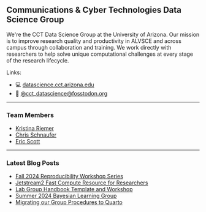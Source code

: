 ## Communications & Cyber Technologies Data Science Group

We're the CCT Data Science Group at the University of Arizona. Our mission is to improve research quality and productivity in ALVSCE and across campus through collaboration and training. We work directly with researchers to help solve unique computational challenges at every stage of the research lifecycle.

Links:

- 💻 [datascience.cct.arizona.edu](https://datascience.cct.arizona.edu/)
- 🐘 [@cct_datascience@fosstodon.org](https://fosstodon.org/@cct_datascience)

----------------------------------------

### Team Members

- [Kristina Riemer](https://github.com/KristinaRiemer)
- [Chris Schnaufer](https://github.com/Chris-Schnaufer)
- [Eric Scott](https://github.com/Aariq)

----------------------------------------

### Latest Blog Posts

<!-- BLOG-POST-LIST:START -->
- [Fall 2024 Reproducibility Workshop Series](https://datascience.cct.arizona.edu/news/fall-2024-reproducibility-workshop-series)
- [Jetstream2 Fast Compute Resource for Researchers](https://datascience.cct.arizona.edu/news/jetstream2-fast-compute-resource-researchers)
- [Lab Group Handbook Template and Workshop](https://datascience.cct.arizona.edu/news/lab-group-handbook-template-and-workshop)
- [Summer 2024 Bayesian Learning Group](https://datascience.cct.arizona.edu/news/summer-2024-bayesian-learning-group)
- [Migrating our Group Procedures to Quarto](https://datascience.cct.arizona.edu/news/migrating-our-group-procedures-quarto)
<!-- BLOG-POST-LIST:END -->
